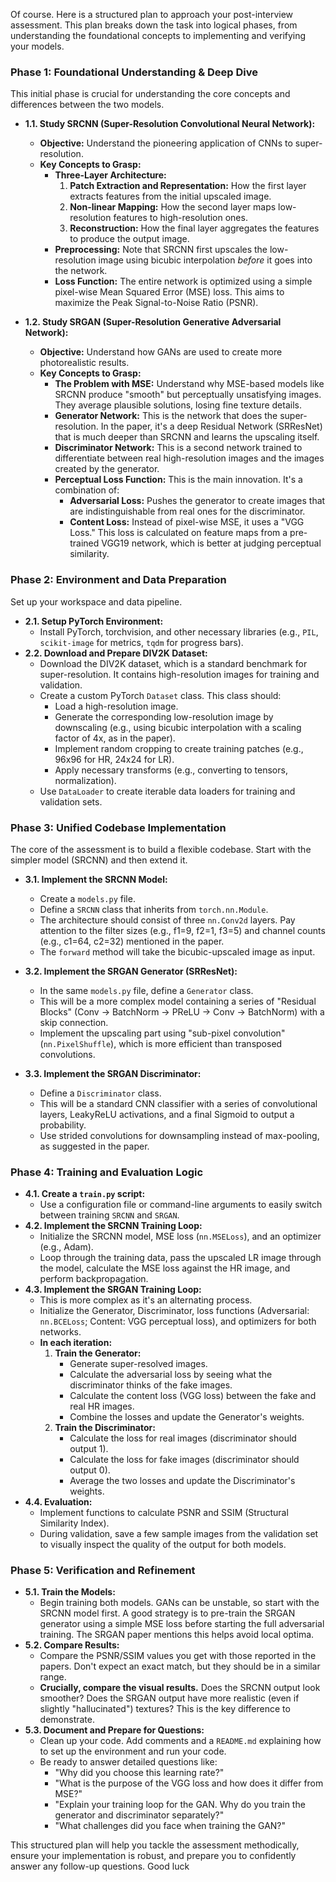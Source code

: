 Of course. Here is a structured plan to approach your post-interview assessment. This plan breaks down the task into logical phases, from understanding the foundational concepts to implementing and verifying your models.

### **Phase 1: Foundational Understanding & Deep Dive**

This initial phase is crucial for understanding the core concepts and differences between the two models.

*   **1.1. Study SRCNN (Super-Resolution Convolutional Neural Network):**
    *   **Objective:** Understand the pioneering application of CNNs to super-resolution.
    *   **Key Concepts to Grasp:**
        *   **Three-Layer Architecture:**
            1.  **Patch Extraction and Representation:** How the first layer extracts features from the initial upscaled image.
            2.  **Non-linear Mapping:** How the second layer maps low-resolution features to high-resolution ones.
            3.  **Reconstruction:** How the final layer aggregates the features to produce the output image.
        *   **Preprocessing:** Note that SRCNN first upscales the low-resolution image using bicubic interpolation *before* it goes into the network.
        *   **Loss Function:** The entire network is optimized using a simple pixel-wise Mean Squared Error (MSE) loss. This aims to maximize the Peak Signal-to-Noise Ratio (PSNR).

*   **1.2. Study SRGAN (Super-Resolution Generative Adversarial Network):**
    *   **Objective:** Understand how GANs are used to create more photorealistic results.
    *   **Key Concepts to Grasp:**
        *   **The Problem with MSE:** Understand why MSE-based models like SRCNN produce "smooth" but perceptually unsatisfying images. They average plausible solutions, losing fine texture details.
        *   **Generator Network:** This is the network that does the super-resolution. In the paper, it's a deep Residual Network (SRResNet) that is much deeper than SRCNN and learns the upscaling itself.
        *   **Discriminator Network:** This is a second network trained to differentiate between real high-resolution images and the images created by the generator.
        *   **Perceptual Loss Function:** This is the main innovation. It's a combination of:
            *   **Adversarial Loss:** Pushes the generator to create images that are indistinguishable from real ones for the discriminator.
            *   **Content Loss:** Instead of pixel-wise MSE, it uses a "VGG Loss." This loss is calculated on feature maps from a pre-trained VGG19 network, which is better at judging perceptual similarity.

### **Phase 2: Environment and Data Preparation**

Set up your workspace and data pipeline.

*   **2.1. Setup PyTorch Environment:**
    *   Install PyTorch, torchvision, and other necessary libraries (e.g., `PIL`, `scikit-image` for metrics, `tqdm` for progress bars).
*   **2.2. Download and Prepare DIV2K Dataset:**
    *   Download the DIV2K dataset, which is a standard benchmark for super-resolution. It contains high-resolution images for training and validation.
    *   Create a custom PyTorch `Dataset` class. This class should:
        *   Load a high-resolution image.
        *   Generate the corresponding low-resolution image by downscaling (e.g., using bicubic interpolation with a scaling factor of 4x, as in the paper).
        *   Implement random cropping to create training patches (e.g., 96x96 for HR, 24x24 for LR).
        *   Apply necessary transforms (e.g., converting to tensors, normalization).
    *   Use `DataLoader` to create iterable data loaders for training and validation sets.

### **Phase 3: Unified Codebase Implementation**

The core of the assessment is to build a flexible codebase. Start with the simpler model (SRCNN) and then extend it.

*   **3.1. Implement the SRCNN Model:**
    *   Create a `models.py` file.
    *   Define a `SRCNN` class that inherits from `torch.nn.Module`.
    *   The architecture should consist of three `nn.Conv2d` layers. Pay attention to the filter sizes (e.g., f1=9, f2=1, f3=5) and channel counts (e.g., c1=64, c2=32) mentioned in the paper.
    *   The `forward` method will take the bicubic-upscaled image as input.

*   **3.2. Implement the SRGAN Generator (SRResNet):**
    *   In the same `models.py` file, define a `Generator` class.
    *   This will be a more complex model containing a series of "Residual Blocks" (Conv -> BatchNorm -> PReLU -> Conv -> BatchNorm) with a skip connection.
    *   Implement the upscaling part using "sub-pixel convolution" (`nn.PixelShuffle`), which is more efficient than transposed convolutions.

*   **3.3. Implement the SRGAN Discriminator:**
    *   Define a `Discriminator` class.
    *   This will be a standard CNN classifier with a series of convolutional layers, LeakyReLU activations, and a final Sigmoid to output a probability.
    *   Use strided convolutions for downsampling instead of max-pooling, as suggested in the paper.

### **Phase 4: Training and Evaluation Logic**

*   **4.1. Create a `train.py` script:**
    *   Use a configuration file or command-line arguments to easily switch between training `SRCNN` and `SRGAN`.
*   **4.2. Implement the SRCNN Training Loop:**
    *   Initialize the SRCNN model, MSE loss (`nn.MSELoss`), and an optimizer (e.g., Adam).
    *   Loop through the training data, pass the upscaled LR image through the model, calculate the MSE loss against the HR image, and perform backpropagation.
*   **4.3. Implement the SRGAN Training Loop:**
    *   This is more complex as it's an alternating process.
    *   Initialize the Generator, Discriminator, loss functions (Adversarial: `nn.BCELoss`; Content: VGG perceptual loss), and optimizers for both networks.
    *   **In each iteration:**
        1.  **Train the Generator:**
            *   Generate super-resolved images.
            *   Calculate the adversarial loss by seeing what the discriminator thinks of the fake images.
            *   Calculate the content loss (VGG loss) between the fake and real HR images.
            *   Combine the losses and update the Generator's weights.
        2.  **Train the Discriminator:**
            *   Calculate the loss for real images (discriminator should output 1).
            *   Calculate the loss for fake images (discriminator should output 0).
            *   Average the two losses and update the Discriminator's weights.
*   **4.4. Evaluation:**
    *   Implement functions to calculate PSNR and SSIM (Structural Similarity Index).
    *   During validation, save a few sample images from the validation set to visually inspect the quality of the output for both models.

### **Phase 5: Verification and Refinement**

*   **5.1. Train the Models:**
    *   Begin training both models. GANs can be unstable, so start with the SRCNN model first. A good strategy is to pre-train the SRGAN generator using a simple MSE loss before starting the full adversarial training. The SRGAN paper mentions this helps avoid local optima.
*   **5.2. Compare Results:**
    *   Compare the PSNR/SSIM values you get with those reported in the papers. Don't expect an exact match, but they should be in a similar range.
    *   **Crucially, compare the visual results.** Does the SRCNN output look smoother? Does the SRGAN output have more realistic (even if slightly "hallucinated") textures? This is the key difference to demonstrate.
*   **5.3. Document and Prepare for Questions:**
    *   Clean up your code. Add comments and a `README.md` explaining how to set up the environment and run your code.
    *   Be ready to answer detailed questions like:
        *   "Why did you choose this learning rate?"
        *   "What is the purpose of the VGG loss and how does it differ from MSE?"
        *   "Explain your training loop for the GAN. Why do you train the generator and discriminator separately?"
        *   "What challenges did you face when training the GAN?"

This structured plan will help you tackle the assessment methodically, ensure your implementation is robust, and prepare you to confidently answer any follow-up questions. Good luck